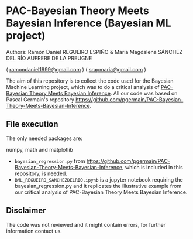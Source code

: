 # PAC-Bayesian Theory Meets Bayesian Inference (Bayesian ML project)

Authors: Ramón Daniel REGUEIRO ESPIÑO & María Magdalena SÁNCHEZ DEL RÍO AUFRERE DE LA PREUGNE

( ramondaniel1999@gmail.com ) ( srapmaria@gmail.com )

The aim of this repository is to collect the code used for the Bayesian Machine Learning project, which was to do a critical analysis of [PAC-Bayesian Theory Meets Bayesian Inference](http://arxiv.org/abs/1605.08636). All our code was based on Pascal Germain's repository https://github.com/pgermain/PAC-Bayesian-Theory-Meets-Bayesian-Inference.

## File execution
The only needed packages are:

numpy, math and matplotlib

* ``bayesian_regression.py`` from https://github.com/pgermain/PAC-Bayesian-Theory-Meets-Bayesian-Inference, which is included in this repository, is needed.
* ``BML_REGUEIRO_SANCHEZDELRIO.ipynb`` is a jupyter notebook requiring the bayesian_regression.py and it replicates the illustrative example from our critical analysis of PAC-Bayesian Theory Meets Bayesian Inference.


## Disclaimer

The code was not reviewed and it might contain errors, for further information contact us.
